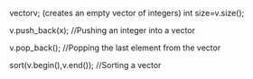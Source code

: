 vector<int>v; (creates an empty vector of integers)
int size=v.size();

v.push_back(x);  //Pushing an integer into a vector

v.pop_back();     //Popping the last element from the vector

sort(v.begin(),v.end()); //Sorting a vector
